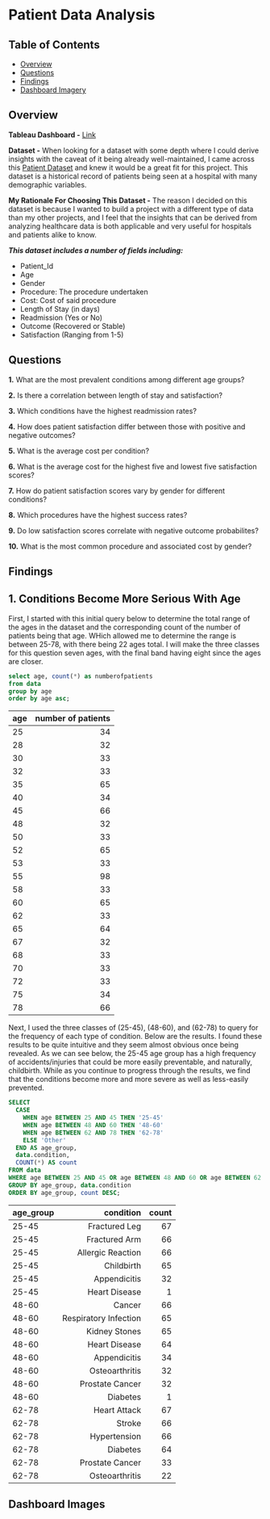 # Patient Data Analysis

## Table of Contents
- [Overview](#overview)
- [Questions](#questions) 
- [Findings](#findings)
- [Dashboard Imagery](#dashboard-images)

## Overview
**Tableau Dashboard -** [Link]()

**Dataset -** When looking for a dataset with some depth where I could derive insights with the caveat of it being already well-maintained, I came across this [Patient Dataset](https://www.kaggle.com/datasets/blueblushed/hospital-dataset-for-practice) and knew it would be a great fit for this project. This dataset is a historical record of patients being seen at a hospital with many demographic variables.

**My Rationale For Choosing This Dataset -** The reason I decided on this dataset is because I wanted to build a project with a different type of data than my other projects, and I feel that the insights that can be derived from analyzing healthcare data is both applicable and very useful for hospitals and patients alike to know. 

***This dataset includes a number of fields including:***
- Patient_Id
- Age
- Gender
- Procedure: The procedure undertaken
- Cost: Cost of said procedure
- Length of Stay (in days)
- Readmission (Yes or No)
- Outcome (Recovered or Stable)
- Satisfaction (Ranging from 1-5)

## Questions

**1.** What are the most prevalent conditions among different age groups?

**2.** Is there a correlation between length of stay and satisfaction?

**3.** Which conditions have the highest readmission rates?

**4.** How does patient satisfaction differ between those with positive and negative outcomes?

**5.** What is the average cost per condition?

**6.** What is the average cost for the highest five and lowest five satisfaction scores?

**7.** How do patient satisfaction scores vary by gender for different conditions?

**8.** Which procedures have the highest success rates?

**9.** Do low satisfaction scores correlate with negative outcome probabilites?

**10.** What is the most common procedure and associated cost by gender?

## Findings

## 1. Conditions Become More Serious With Age ##
First, I started with this initial query below to determine the total range of the ages in the dataset and the corresponding count of the number of patients being that age. WHich allowed me to determine the range is between 25-78, with there being 22 ages total. I will make the three classes for this question seven ages, with the final band having eight since the ages are closer.

``` SQL
select age, count(*) as numberofpatients
from data
group by age
order by age asc;
```

| age         | number of patients |
|:-------------|--------------:|
| 25	 | 34          |
| 28	     | 32          | 
| 30	   | 33          |
| 32	   | 33          |
| 35	   | 65          |
| 40	 | 34          |
| 45	     | 66          | 
| 48	   | 32          |
| 50	   | 33          |
| 52	   | 65          |
| 53	 | 33          |
| 55	     | 98          | 
| 58	   | 33          |
| 60	   | 65          |
| 62	   | 33          |
| 65	 | 64          |
| 67	     | 32          | 
| 68	   | 33          |
| 70	   | 33          |
| 72	   | 33          |
| 75	 | 34          |
| 78	     | 66          | 


Next, I used the three classes of (25-45), (48-60), and (62-78) to query for the frequency of each type of condition. Below are the results. I found these results to be quite intuitive and they seem almost obvious once being revealed. As we can see below, the 25-45 age group has a high frequency of accidents/injuries that could be more easily preventable, and naturally, childbirth. While as you continue to progress through the results, we find that the conditions become more and more severe as well as less-easily prevented. 

``` SQL
SELECT
  CASE
    WHEN age BETWEEN 25 AND 45 THEN '25-45'
    WHEN age BETWEEN 48 AND 60 THEN '48-60'
    WHEN age BETWEEN 62 AND 78 THEN '62-78'
    ELSE 'Other'
  END AS age_group,
  data.condition,
  COUNT(*) AS count
FROM data
WHERE age BETWEEN 25 AND 45 OR age BETWEEN 48 AND 60 OR age BETWEEN 62 AND 78
GROUP BY age_group, data.condition
ORDER BY age_group, count DESC;
```
| age_group         | condition | count|
|:-------------|--------------:|-------:|
| 25-45	          | Fractured Leg         |     67    |
| 25-45	     | Fractured Arm          |  66 |
| 25-45	          | Allergic Reaction         |     66    |
| 25-45	     | Childbirth         |  65 |
| 25-45	          | Appendicitis        |     32    |
| 25-45	     | Heart Disease       |  1 |
| 48-60	          | Cancer         |     66    |
| 48-60	     | Respiratory Infection          |  65 |
| 48-60	          | Kidney Stones        |     65    |
| 48-60	     | Heart Disease         |  64 |
| 48-60	          | Appendicitis        |     34    |
| 48-60	     | Osteoarthritis      |  32 |
| 48-60	     | Prostate Cancer         |  32 |
| 48-60	          | Diabetes        |     1    |
| 62-78	     | Heart Attack      |  67 |
| 62-78	     | Stroke     |  66 |
| 62-78	     | Hypertension      |  66 |
| 62-78	     | Diabetes     |  64 |
| 62-78	     | Prostate Cancer      |  33 |
| 62-78	     | Osteoarthritis     |  22 |



## Dashboard Images
